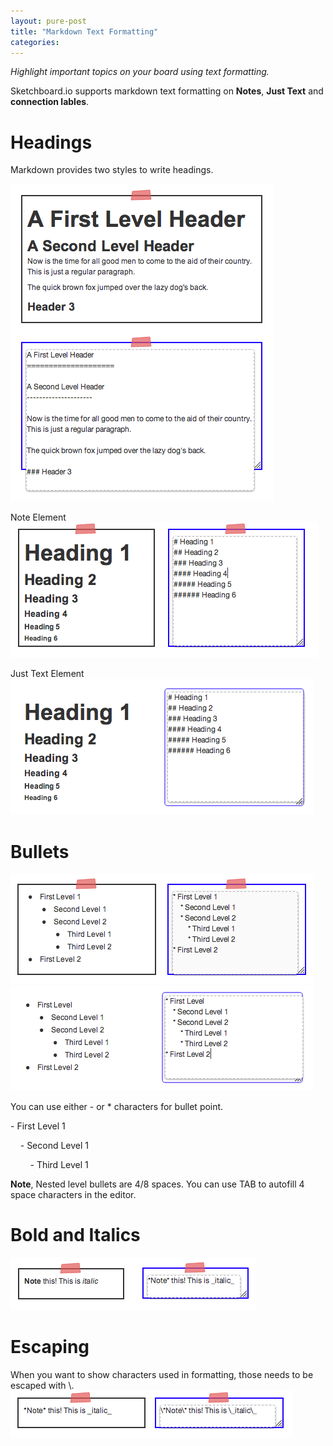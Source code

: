 ```yaml
---
layout: pure-post
title: "Markdown Text Formatting"
categories: 
---
```


_Highlight important topics on your board using text formatting._

Sketchboard.io supports markdown text formatting on **Notes**, **Just Text** and **connection lables**.

Headings
========

Markdown provides two styles to write headings.

![Heading Example](/img/Setext-heading-example.png)

Note Element
![Heading Syntax (Notes)](/img/note-heading-markdown.png)

Just Text Element
![Heading Just Text](/img/just-text-heading.png)

Bullets
=======

![Notes Bullets Syntax](/img/note-bullets-markdown2.png)
![Just Text Bullets](/img/just-text-bullets.png)

You can use either - or * characters for bullet point.

\- First Level 1

&nbsp;&nbsp;&nbsp;&nbsp;- Second Level 1

&nbsp;&nbsp;&nbsp;&nbsp;&nbsp;&nbsp;&nbsp;&nbsp;- Third Level 1

__Note__, Nested level bullets are 4/8 spaces. You can use
TAB to autofill 4 space characters in the editor.

Bold and Italics
================

![Bold and Italic](/img/note-bold-italic.png)

Escaping
========
When you want to show characters used in formatting, those needs to be
escaped with \\.
![Note Escaping](/img/note-escaping.png)
